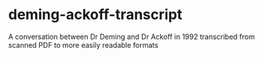 # deming-ackoff-transcript
A conversation between Dr Deming and Dr Ackoff in 1992 transcribed from scanned PDF to more easily readable formats
